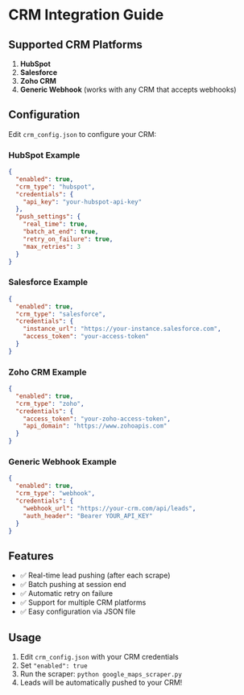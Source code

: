 # CRM Integration Guide

## Supported CRM Platforms

1. **HubSpot**
2. **Salesforce**
3. **Zoho CRM**
4. **Generic Webhook** (works with any CRM that accepts webhooks)

## Configuration

Edit `crm_config.json` to configure your CRM:

### HubSpot Example
```json
{
  "enabled": true,
  "crm_type": "hubspot",
  "credentials": {
    "api_key": "your-hubspot-api-key"
  },
  "push_settings": {
    "real_time": true,
    "batch_at_end": true,
    "retry_on_failure": true,
    "max_retries": 3
  }
}
```

### Salesforce Example
```json
{
  "enabled": true,
  "crm_type": "salesforce",
  "credentials": {
    "instance_url": "https://your-instance.salesforce.com",
    "access_token": "your-access-token"
  }
}
```

### Zoho CRM Example
```json
{
  "enabled": true,
  "crm_type": "zoho",
  "credentials": {
    "access_token": "your-zoho-access-token",
    "api_domain": "https://www.zohoapis.com"
  }
}
```

### Generic Webhook Example
```json
{
  "enabled": true,
  "crm_type": "webhook",
  "credentials": {
    "webhook_url": "https://your-crm.com/api/leads",
    "auth_header": "Bearer YOUR_API_KEY"
  }
}
```

## Features

- ✅ Real-time lead pushing (after each scrape)
- ✅ Batch pushing at session end
- ✅ Automatic retry on failure
- ✅ Support for multiple CRM platforms
- ✅ Easy configuration via JSON file

## Usage

1. Edit `crm_config.json` with your CRM credentials
2. Set `"enabled": true`
3. Run the scraper: `python google_maps_scraper.py`
4. Leads will be automatically pushed to your CRM!
